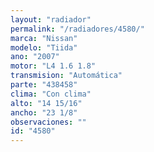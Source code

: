 ```yaml
---
layout: "radiador"
permalink: "/radiadores/4580/"
marca: "Nissan"
modelo: "Tiida"
ano: "2007"
motor: "L4 1.6 1.8"
transmision: "Automática"
parte: "438458"
clima: "Con clima"
alto: "14 15/16"
ancho: "23 1/8"
observaciones: ""
id: "4580"
---
```


